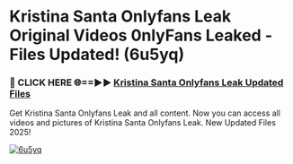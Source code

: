 # Kristina Santa Onlyfans Leak Original Videos 0nlyFans Leaked - Files Updated! (6u5yq)

<h3>🔴 CLICK HERE 🌐==►► <a href="https://tinyurl.com/ms9xzufz" rel="nofollow">Kristina Santa Onlyfans Leak Updated Files</a></h3>

Get Kristina Santa Onlyfans Leak and all content. Now you can access all videos and pictures of Kristina Santa Onlyfans Leak. New Updated Files 2025!

[![6u5yq](https://i.imgur.com/ppqm5kG.gif)](https://tinyurl.com/ms9xzufz)
